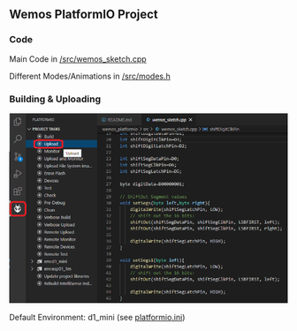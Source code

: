 ## Wemos PlatformIO Project

### Code

Main Code in [/src/wemos_sketch.cpp](./src/wemos_sketch.cpp)

Different Modes/Animations in [/src/modes.h](./src/modes.h)

### Building & Uploading
![Build+Upload](./doc/upload_screen.png)

Default Environment: d1_mini (see [platformio.ini](./platformio.ini))